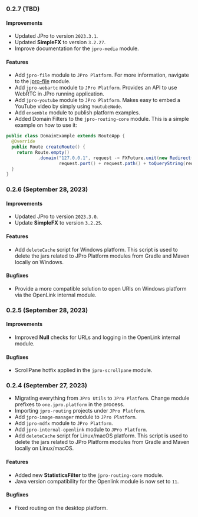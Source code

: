 ### 0.2.7 (TBD)

#### Improvements
* Updated JPro to version `2023.3.1`.
* Updated **SimpleFX** to version `3.2.27`.
* Improve documentation for the `jpro-media` module.

#### Features
* Add `jpro-file` module to `JPro Platform`. For more information, navigate to the 
  [jpro-file](https://github.com/JPro-one/JPro-Platform/tree/main/jpro-file#readme) module.
* Add `jpro-webartc` module to `JPro Platform`. Provides an API to use WebRTC in JPro running application.
* Add `jpro-youtube` module to `JPro Platform`. Makes easy to embed a YouTube video by simply using `YoutubeNode`.
* Add `ensemble` module to publish platform examples.
* Added Domain Filters to the `jpro-routing-core` module. This is a simple example on how to use it:

```java
public class DomainExample extends RouteApp {
  @Override
  public Route createRoute() {
    return Route.empty()
            .domain("127.0.0.1", request -> FXFuture.unit(new Redirect("http://localhost:" +
                    request.port() + request.path() + toQueryString(request.queryParameters()))));
  }
}
```

### 0.2.6 (September 28, 2023)

#### Improvements
* Updated JPro to version `2023.3.0`.
* Update **SimpleFX** to version `3.2.25`.

#### Features
* Add `deleteCache` script for Windows platform. This script is used to delete the jars related to JPro Platform
  modules from Gradle and Maven locally on Windows.

#### Bugfixes
* Provide a more compatible solution to open URls on Windows platform via the OpenLink internal module.

### 0.2.5 (September 28, 2023)

#### Improvements
* Improved **Null** checks for URLs and logging in the OpenLink internal module.

#### Bugfixes
* ScrollPane hotfix applied in the `jpro-scrollpane` module.

### 0.2.4 (September 27, 2023)

* Migrating everything from `JPro Utils` to `JPro Platform`. Change module prefixes to `one.jpro.platform` 
  in the process.
* Importing `jpro-routing` projects under `JPro Platform`.
* Add `jpro-image-manager` module to `JPro Platform`.
* Add `jpro-mdfx` module to `JPro Platform`.
* Add `jpro-internal-openlink` module to `JPro Platform`.
* Add `deleteCache` script for Linux/macOS platform. This script is used to delete the jars related to JPro Platform
  modules from Gradle and Maven locally on Linux/macOS.

#### Features
* Added new **StatisticsFilter** to the `jpro-routing-core` module.
* Java version compatibility for the Openlink module is now set to `11`.

#### Bugfixes
* Fixed routing on the desktop platform.